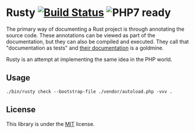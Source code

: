 Rusty [![Build Status](https://travis-ci.org/K-Phoen/Rusty.svg?branch=master)](https://travis-ci.org/K-Phoen/Rusty) ![PHP7 ready](https://img.shields.io/badge/PHP7-ready-green.svg)
=====

The primary way of documenting a Rust project is through annotating the source
code. These annotations can be viewed as part of the documentation, but they can
also be compiled and executed. They call that "documentation as tests" and [their
documentation](https://doc.rust-lang.org/book/documentation.html) is a goldmine.

Rusty is an attempt at implementing the same idea in the PHP world.

Usage
-----

```
./bin/rusty check --bootstrap-file ./vendor/autoload.php -vvv .
```

License
-------

This library is under the [MIT](LICENSE) license.
